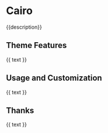 # Cairo
{{description}}


## Theme Features
{{ text }}


## Usage and Customization
{{ text }}


## Thanks
{{ text }}